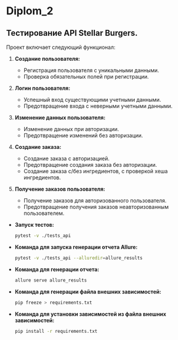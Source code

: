 # Diplom_2
## Тестирование API Stellar Burgers.

Проект включает следующий функционал:

1. **Создание пользователя:**
   - Регистрация пользователя с уникальными данными.
   - Проверка обязательных полей при регистрации.

2. **Логин пользователя:**
   - Успешный вход существующими учетными данными.
   - Предотвращение входа с неверными учетными данными.

3. **Изменение данных пользователя:**
   - Изменение данных при авторизации.
   - Предотвращение изменений без авторизации.

4. **Создание заказа:**
   - Создание заказа с авторизацией.
   - Предотвращение создания заказа без авторизации.
   - Создание заказа с/без ингредиентов, с проверкой хеша ингредиентов.

5. **Получение заказов пользователя:**
   - Получение заказов для авторизованного пользователя.
   - Предотвращение получения заказов неавторизованным пользователем.

   
- **Запуск тестов:**
  ```bash
  pytest -v ./tests_api

- **Команда для запуска генерации отчета Allure:**
   ```bash
   pytest -v ./tests_api --alluredir=allure_results

- **Команда для генерации отчета:**
   ```bash
   allure serve allure_results
  
- **Команда для генерации файла внешних зависимостей:**
   ```bash
  pip freeze > requirements.txt

- **Команда для установки зависимостей из файла внешних зависимостей:**
   ```bash
  pip install -r requirements.txt

